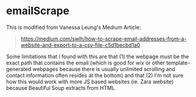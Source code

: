 # emailScrape
This is modified from Vanessa Leung's Medium Article:
> https://medium.com/swlh/how-to-scrape-email-addresses-from-a-website-and-export-to-a-csv-file-c5d1becbd1a0

Some limitations that I found with this are that (1) the webpage must be the exact path that contains the email (which is good for wix or other template-generated webpages because there is usually unlimited scrolling and contact information often resides at the bottom) and that (2) I'm not sure how this would work with more JS based websites (ie. Zara website) because Beautiful Soup extracts from HTML


